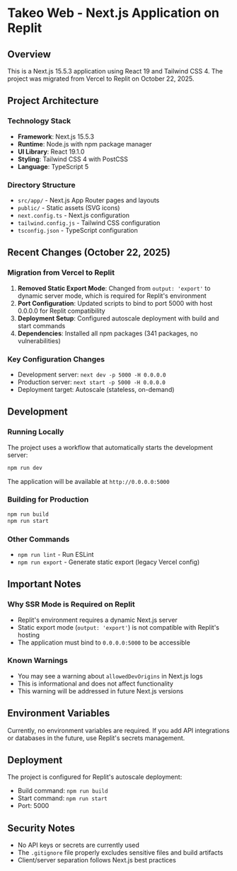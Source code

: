 # Takeo Web - Next.js Application on Replit

## Overview
This is a Next.js 15.5.3 application using React 19 and Tailwind CSS 4. The project was migrated from Vercel to Replit on October 22, 2025.

## Project Architecture

### Technology Stack
- **Framework**: Next.js 15.5.3
- **Runtime**: Node.js with npm package manager
- **UI Library**: React 19.1.0
- **Styling**: Tailwind CSS 4 with PostCSS
- **Language**: TypeScript 5

### Directory Structure
- `src/app/` - Next.js App Router pages and layouts
- `public/` - Static assets (SVG icons)
- `next.config.ts` - Next.js configuration
- `tailwind.config.js` - Tailwind CSS configuration
- `tsconfig.json` - TypeScript configuration

## Recent Changes (October 22, 2025)

### Migration from Vercel to Replit
1. **Removed Static Export Mode**: Changed from `output: 'export'` to dynamic server mode, which is required for Replit's environment
2. **Port Configuration**: Updated scripts to bind to port 5000 with host 0.0.0.0 for Replit compatibility
3. **Deployment Setup**: Configured autoscale deployment with build and start commands
4. **Dependencies**: Installed all npm packages (341 packages, no vulnerabilities)

### Key Configuration Changes
- Development server: `next dev -p 5000 -H 0.0.0.0`
- Production server: `next start -p 5000 -H 0.0.0.0`
- Deployment target: Autoscale (stateless, on-demand)

## Development

### Running Locally
The project uses a workflow that automatically starts the development server:
```bash
npm run dev
```

The application will be available at `http://0.0.0.0:5000`

### Building for Production
```bash
npm run build
npm run start
```

### Other Commands
- `npm run lint` - Run ESLint
- `npm run export` - Generate static export (legacy Vercel config)

## Important Notes

### Why SSR Mode is Required on Replit
- Replit's environment requires a dynamic Next.js server
- Static export mode (`output: 'export'`) is not compatible with Replit's hosting
- The application must bind to `0.0.0.0:5000` to be accessible

### Known Warnings
- You may see a warning about `allowedDevOrigins` in Next.js logs
- This is informational and does not affect functionality
- This warning will be addressed in future Next.js versions

## Environment Variables
Currently, no environment variables are required. If you add API integrations or databases in the future, use Replit's secrets management.

## Deployment
The project is configured for Replit's autoscale deployment:
- Build command: `npm run build`
- Start command: `npm run start`
- Port: 5000

## Security Notes
- No API keys or secrets are currently used
- The `.gitignore` file properly excludes sensitive files and build artifacts
- Client/server separation follows Next.js best practices

